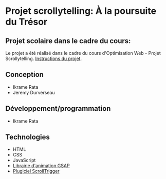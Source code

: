 # Projet scrollytelling: À la poursuite du Trésor

## Projet scolaire dans le cadre du cours:

Le projet a été réalisé dans le cadre du cours d'Optimisation Web - Projet Scrollytelling.
[Instructions du projet]([lien_vers_les_instructions](https://tim-montmorency.com/timdoc/582-424MO/projet-scrollytelling/)).

## Conception

- Ikrame Rata
- Jeremy Durverseau

## Développement/programmation

- Ikrame Rata
## Technologies

- HTML
- CSS
- JavaScript
- [Librairie d'animation GSAP]([lien_vers_GSAP](https://gsap.com/))
- [Plugiciel ScrollTrigger]([lien_vers_ScrollTrigger](https://gsap.com/docs/v3/Plugins/ScrollTrigger/))
